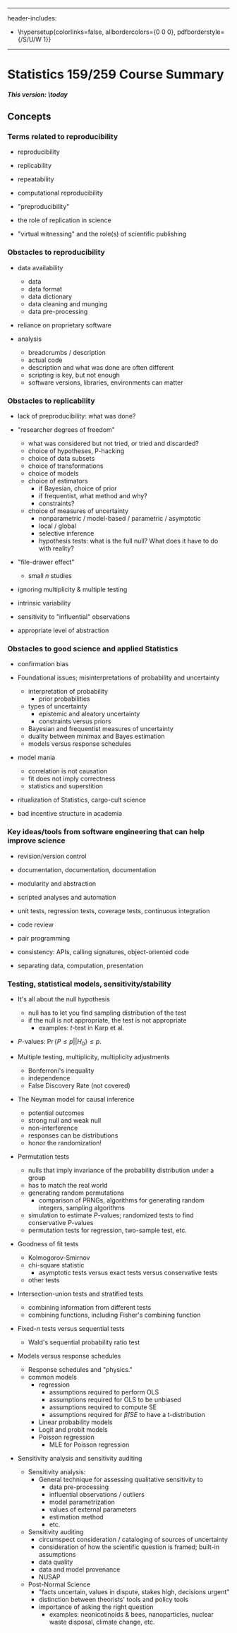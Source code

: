 <!--- compile: pandoc overview18.md -o overview18.pdf --toc --toc-depth=4 -->

---
header-includes:
  - \hypersetup{colorlinks=false,
            allbordercolors={0 0 0},
            pdfborderstyle={/S/U/W 1}}
---

# Statistics 159/259 Course Summary

##### This version: \today


## Concepts

### Terms related to reproducibility

+ reproducibility

+ replicability 

+ repeatability

+ computational reproducibility

+ "preproducibility"

+ the role of replication in science

+ "virtual witnessing" and the role(s) of scientific publishing

### Obstacles to reproducibility

+ data availability
    - data
    - data format
    - data dictionary
    - data cleaning and munging
    - data pre-processing

+ reliance on proprietary software

+ analysis 
    - breadcrumbs / description
    - actual code
    - description and what was done are often different
    - scripting is key, but not enough
    - software versions, libraries, environments can matter

### Obstacles to replicability

+ lack of preproducibility: what was done?

+ "researcher degrees of freedom"
    - what was considered but not tried, or tried and discarded?
    - choice of hypotheses, P-hacking
    - choice of data subsets
    - choice of transformations
    - choice of models
    - choice of estimators
        + if Bayesian, choice of prior
        + if frequentist, what method and why?
        + constraints?
    - choice of measures of uncertainty
        + nonparametric / model-based / parametric / asymptotic
        + local / global
        + selective inference
        + hypothesis tests: what is the full null? What does it have to do with reality?
        
+ "file-drawer effect"
    - small $n$ studies
    
+ ignoring multiplicity & multiple testing

+ intrinsic variability

+ sensitivity to "influential" observations

+ appropriate level of abstraction

### Obstacles to good science and applied Statistics

+ confirmation bias
    
+ Foundational issues; misinterpretations of probability and uncertainty
    - interpretation of probability
        + prior probabilities 
    - types of uncertainty
        + epistemic and aleatory uncertainty
        + constraints versus priors
    - Bayesian and frequentist measures of uncertainty
    - duality between minimax and Bayes estimation
    - models versus response schedules

+ model mania
    - correlation is not causation
    - fit does not imply correctness
    - statistics and superstition

+ ritualization of Statistics, cargo-cult science

+ bad incentive structure in academia


### Key ideas/tools from software engineering that can help improve science

+ revision/version control

+ documentation, documentation, documentation

+ modularity and abstraction

+ scripted analyses and automation

+ unit tests, regression tests, coverage tests, continuous integration

+ code review

+ pair programming

+ consistency: APIs, calling signatures, object-oriented code

+ separating data, computation, presentation

### Testing, statistical models, sensitivity/stability

+ It's all about the null hypothesis
    - null has to let you find sampling distribution of the test
    - if the null is not appropriate, the test is not appropriate
        + examples: $t$-test in Karp et al.

+ $P$-values:  $\Pr \{ P \le p || H_0 \} \le p$.

+ Multiple testing, multiplicity, multiplicity adjustments
    - Bonferroni's inequality
    - independence
    - False Discovery Rate (not covered)

+ The Neyman model for causal inference
    - potential outcomes
    - strong null and weak null
    - non-interference
    - responses can be distributions
    - honor the randomization!

+ Permutation tests
    - nulls that imply invariance of the probability distribution under a group
    - has to match the real world
    - generating random permutations
        + comparison of PRNGs, algorithms for generating random integers, sampling algorithms
    - simulation to estimate $P$-values; randomized tests to find conservative $P$-values
    - permutation tests for regression, two-sample test, etc.

+ Goodness of fit tests
    - Kolmogorov-Smirnov
    - chi-square statistic
        + asymptotic tests versus exact tests versus conservative tests
    - other tests
        
+ Intersection-union tests and stratified tests
    - combining information from different tests
    - combining functions, including Fisher's combining function

+ Fixed-$n$ tests versus sequential tests
    - Wald's sequential probability ratio test

+ Models versus response schedules
    - Response schedules and "physics."
    - common models
        + regression
            - assumptions required to perform OLS
            - assumptions required for OLS to be unbiased
            - assumptions required to compute SE
            - assumptions required for $\hat{\beta}/SE$ to have a t-distribution
        + Linear probability models
        + Logit and probit models 
        + Poisson regression
            - MLE for Poisson regression

+ Sensitivity analysis and sensitivity auditing 
    - Sensitivity analysis:
        - General technique for assessing qualitative sensitivity to
            - data pre-processing
            - influential observations / outliers
            - model parametrization
            - values of external parameters
            - estimation method
            - etc.
    - Sensitivity auditing
        - circumspect consideration / cataloging of sources of uncertainty
        - consideration of how the scientific question is framed; built-in assumptions
        - data quality
        - data and model provenance
        - NUSAP
    - Post-Normal Science
        - "facts uncertain, values in dispute, stakes high, decisions urgent"
        - distinction between theorists' tools and policy tools
        - importance of asking the right question
            + examples: neonicotinoids & bees, nanoparticles, nuclear waste disposal, climate change, etc.
            

